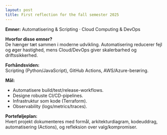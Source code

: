 ```yaml
---
layout: post
title: First reflection for the fall semester 2025
---
```


**Emner:** Automatisering & Scripting · Cloud Computing & DevOps

**Hvorfor disse emner?**  
De hænger tæt sammen i moderne udvikling. Automatisering reducerer fejl og øger hastighed, mens Cloud/DevOps giver skalerbarhed og driftssikkerhed.

**Forhåndsviden:**  
Scripting (Python/JavaScript), GitHub Actions, AWS/Azure-berøring.

**Mål:**

- Automatisere build/test/release-workflows.
- Designe robuste CI/CD-pipelines.
- Infrastruktur som kode (Terraform).
- Observability (logs/metrics/traces).

**Porteføljeplan:**  
Hvert projekt dokumenteres med formål, arkitekturdiagram, kodeuddrag, automatisering (Actions), og refleksion over valg/kompromiser.
